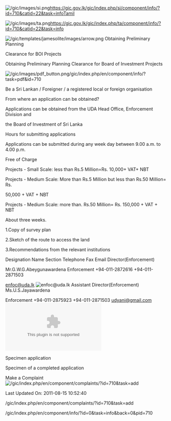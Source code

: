<!-- Source: https://gic.gov.lk/gic/index.php/en/component/info/?id=710&catid=22&task=info -->

![/gic/images/si.png](/gic/images/si.png)https://gic.gov.lk/gic/index.php/si/component/info/?id=710&catid=22&task=infoTamil

![/gic/images/ta.png](/gic/images/ta.png)https://gic.gov.lk/gic/index.php/ta/component/info/?id=710&catid=22&task=info

![/gic/templates/jamesolite/images/arrow.png](/gic/templates/jamesolite/images/arrow.png) Obtaining Preliminary Planning

Clearance for BOI Projects

Obtaining Preliminary Planning Clearance for Board of Investment Projects

![/gic/images/pdf_button.png](/gic/images/pdf_button.png)/gic/index.php/en/component/info/?task=pdf&id=710

Be a Sri Lankan / Foreigner / a registered local or foreign organisation

From where an application can be obtained?

Applications can be obtained from the UDA Head Office, Enforcement Division and

the Board of Investment of Sri Lanka

Hours for submitting applications

Applications can be submitted during any week day between 9.00 a.m. to 4.00 p.m.

Free of Charge

Projects - Small Scale: less than Rs.5 Million=Rs. 10,000+ VAT+ NBT

Projects - Medium Scale: More than Rs.5 Million but less than Rs.50 Million= Rs.

50,000 + VAT + NBT

Projects - Medium Scale: more than. Rs.50 Million= Rs. 150,000 + VAT + NBT

About three weeks.

1.Copy of survey plan

2.Sketch of the route to access the land

3.Recommendations from the relevant institutions

Designation Name Section Telephone Fax Email Director(Enforcement)

Mr.G.W.G.Abeygunawardena Enforcement +94-011-2872616 +94-011-2871503

enfoc@uda.lk ![enfoc@uda.lk](enfoc@uda.lk) Assistant Director(Enforcement) Ms.U.S.Jayawardena

Enforcement +94-011-2875923 +94-011-2871503 udyani@gmail.com ![udyani@gmail.com](udyani@gmail.com)

Specimen application

Specimen of a completed application

Make a Complaint ![/gic/index.php/en/component/complaints/?id=710&task=add](/gic/index.php/en/component/complaints/?id=710&task=add)

Last Updated On: 2011-08-15 10:52:40

/gic/index.php/en/component/complaints/?id=710&task=add

/gic/index.php/en/component/info/?id=0&task=info&back=0&pid=710